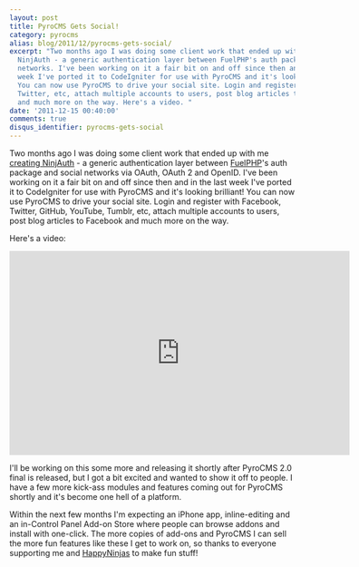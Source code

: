 ```yaml
---
layout: post
title: PyroCMS Gets Social!
category: pyrocms
alias: blog/2011/12/pyrocms-gets-social/
excerpt: "Two months ago I was doing some client work that ended up with me creating
  NinjAuth - a generic authentication layer between FuelPHP's auth package and social
  networks. I've been working on it a fair bit on and off since then and in the last
  week I've ported it to CodeIgniter for use with PyroCMS and it's looking brilliant!
  You can now use PyroCMS to drive your social site. Login and register with Facebook,
  Twitter, etc, attach multiple accounts to users, post blog articles to Facebook
  and much more on the way. Here's a video. "
date: '2011-12-15 00:40:00'
comments: true
disqus_identifier: pyrocms-gets-social
---
```


Two months ago I was doing some client work that ended up with me [creating NinjAuth](/blog/2011/09/ninjauth-social-integration-php) - a generic authentication layer between [FuelPHP](http://fuelphp.com/)'s auth package and social networks via OAuth, OAuth 2 and OpenID. I've been working on it a fair bit on and off since then and in the last week I've ported it to CodeIgniter for use with PyroCMS and it's looking brilliant! You can now use PyroCMS to drive your social site. Login and register with Facebook, Twitter, GitHub, YouTube, Tumblr, etc, attach multiple accounts to users, post blog articles to Facebook and much more on the way.

Here's a video:

<p><iframe allowfullscreen="" frameborder="0" height="360" mozallowfullscreen="" src="http://player.vimeo.com/video/33459969?color=ff9933" webkitallowfullscreen="" width="600"></iframe></p>

I'll be working on this some more and releasing it shortly after PyroCMS 2.0 final is released, but I got a bit excited and wanted to show it off to people. I have a few more kick-ass modules and features coming out for PyroCMS shortly and it's become one hell of a platform.

Within the next few months I'm expecting an iPhone app, inline-editing and an in-Control Panel Add-on Store where people can browse addons and install with one-click. The more copies of add-ons and PyroCMS I can sell the more fun features like these I get to work on, so thanks to everyone supporting me and [HappyNinjas](http://happyninjas.com/) to make fun stuff!

